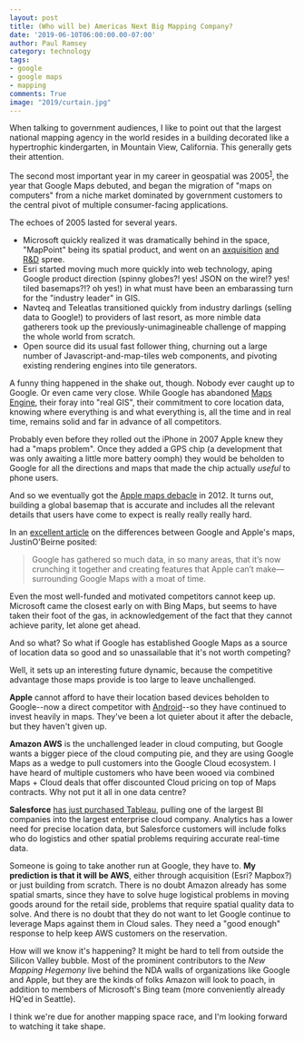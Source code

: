 ```yaml
---
layout: post
title: (Who will be) Americas Next Big Mapping Company?
date: '2019-06-10T06:00:00.00-07:00'
author: Paul Ramsey
category: technology
tags:
- google
- google maps
- mapping
comments: True
image: "2019/curtain.jpg"
---
```


When talking to government audiences, I like to point out that the largest national mapping agency in the world resides in a building decorated like a hypertrophic kindergarten, in Mountain View, California. This generally gets their attention.

The second most important year in my career in geospatial was 2005<sup><a href='#1'>1</a></sup>, the year that Google Maps debuted, and began the migration of "maps on computers" from a niche market dominated by government customers to the central pivot of multiple consumer-facing applications. 

The echoes of 2005 lasted for several years.

* Microsoft quickly realized it was dramatically behind in the space, "MapPoint" being its spatial product, and went on an [axquisition](https://www.vexcel-imaging.com/company/) [and](https://www.gim-international.com/content/news/microsoft-corporation-acquires-geotango) [R&D](https://en.wikipedia.org/wiki/Photosynth) spree. 
* Esri started moving much more quickly into web technology, aping  Google product direction (spinny globes?! yes! JSON on the wire!? yes! tiled basemaps?!? oh yes!) in what must have been an embarassing turn for the "industry leader" in GIS. 
* Navteq and Teleatlas transitioned quickly from industry darlings (selling data to Google!) to providers of last resort, as more nimble data gatherers took up the previously-unimagineable challenge of mapping the whole world from scratch.
* Open source did its usual fast follower thing, churning out a large number of Javascript-and-map-tiles web components, and pivoting existing rendering engines into tile generators.

A funny thing happened in the shake out, though. Nobody ever caught up to Google. Or even came very close. While Google has abandoned [Maps Engine](https://mapsengine.google.com/about/index.html), their foray into "real GIS", their commitment to core location data, knowing where everything is and what everything is, all the time and in real time, remains solid and far in advance of all competitors.

Probably even before they rolled out the iPhone in 2007 Apple knew they had a "maps problem". Once they added a GPS chip (a development that was only awaiting a little more battery oomph) they would be beholden to Google for all the directions and maps that made the chip actually *useful* to phone users.

And so we eventually got the [Apple maps debacle](https://www.businessinsider.com/the-apple-maps-debacle-2012-9) in 2012. It turns out, building a global basemap that is accurate and includes all the relevant details that users have come to expect is really really really hard.

In an [excellent article](https://www.justinobeirne.com/google-maps-moat) on the differences between Google and Apple's maps, JustinO'Beirne posited:

> Google has gathered so much data, in so many areas, that it’s now crunching it together and creating features that Apple can’t make—surrounding Google Maps with a moat of time.

Even the most well-funded and motivated competitors cannot keep up. Microsoft came the closest early on with Bing Maps, but seems to have taken their foot of the gas, in acknowledgement of the fact that they cannot achieve parity, let alone get ahead.

And so what? So what if Google has established Google Maps as a source of location data so good and so unassailable that it's not worth competing?

Well, it sets up an interesting future dynamic, because the competitive advantage those maps provide is too large to leave unchallenged.

**Apple** cannot afford to have their location based devices beholden to Google--now a direct competitor with [Android](https://www.lifewire.com/iphone-vs-android-best-smartphone-2000309)--so they have continued to invest heavily in maps. They've been a lot quieter about it after the debacle, but they haven't given up.

**Amazon AWS** is the unchallenged leader in cloud computing, but Google wants a bigger piece of the cloud computing pie, and they are using Google Maps as a wedge to pull customers into the Google Cloud ecosystem. I have heard of multiple customers who have been wooed via combined Maps + Cloud deals that offer discounted Cloud pricing on top of Maps contracts. Why not put it all in one data centre?

**Salesforce** [has just purchased Tableau](https://techcrunch.com/2019/06/10/salesforce-is-buying-data-visualization-company-tableau-for-15-7b-in-all-stock-deal/), pulling one of the largest BI companies into the largest enterprise cloud company. Analytics has a lower need for precise location data, but Salesforce customers will include folks who do logistics and other spatial problems requiring accurate real-time data.

Someone is going to take another run at Google, they have to. **My prediction is that it will be AWS**, either through acquisition (Esri? Mapbox?) or just building from scratch. There is no doubt Amazon already has some spatial smarts, since they have to solve huge logistical problems in moving goods around for the retail side, problems that require spatial quality data to solve. And there is no doubt that they do not want to let Google continue to leverage Maps against them in Cloud sales. They need a "good enough" response to help keep AWS customers on the reservation.

How will we know it's happening? It might be hard to tell from outside the Silicon Valley bubble. Most of the prominent contributors to the *New Mapping Hegemony* live behind the NDA walls of organizations like Google and Apple, but they are the kinds of folks Amazon will look to poach, in addition to members of Microsoft's Bing team (more conveniently already HQ'ed in Seattle).

I think we're due for another mapping space race, and I'm looking forward to watching it take shape.


